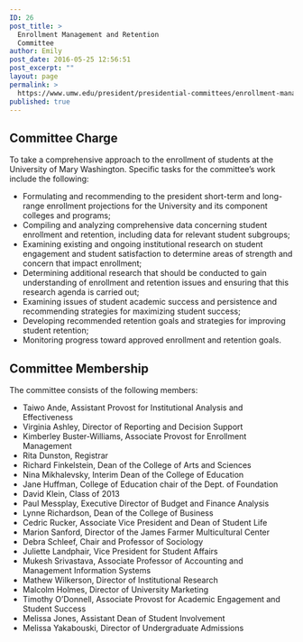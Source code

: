 ```yaml
---
ID: 26
post_title: >
  Enrollment Management and Retention
  Committee
author: Emily
post_date: 2016-05-25 12:56:51
post_excerpt: ""
layout: page
permalink: >
  https://www.umw.edu/president/presidential-committees/enrollment-management/
published: true
---
```

<h2>Committee Charge</h2>
To take a comprehensive approach to the enrollment of students at the University of Mary Washington. Specific tasks for the committee’s work include the following:
<ul>
 	<li>Formulating and recommending to the president short-term and long-range enrollment projections for the University and its component colleges and programs;</li>
 	<li>Compiling and analyzing comprehensive data concerning student enrollment and retention, including data for relevant student subgroups;</li>
 	<li>Examining existing and ongoing institutional research on student engagement and student satisfaction to determine areas of strength and concern that impact enrollment;</li>
 	<li>Determining additional research that should be conducted to gain understanding of enrollment and retention issues and ensuring that this research agenda is carried out;</li>
 	<li>Examining issues of student academic success and persistence and recommending strategies for maximizing student success;</li>
 	<li>Developing recommended retention goals and strategies for improving student retention;</li>
 	<li>Monitoring progress toward approved enrollment and retention goals.</li>
</ul>
<h2>Committee Membership</h2>
The committee consists of the following members:
<ul>
 	<li>Taiwo Ande, Assistant Provost for Institutional Analysis and Effectiveness</li>
 	<li>Virginia Ashley, Director of Reporting and Decision Support</li>
 	<li>Kimberley Buster-Williams, Associate Provost for Enrollment Management</li>
 	<li>Rita Dunston, Registrar</li>
 	<li>Richard Finkelstein, Dean of the College of Arts and Sciences</li>
 	<li>Nina Mikhalevsky, Interim Dean of the College of Education</li>
 	<li>Jane Huffman, College of Education chair of the Dept. of Foundation</li>
 	<li>David Klein, Class of 2013</li>
 	<li>Paul Messplay, Executive Director of Budget and Finance Analysis</li>
 	<li>Lynne Richardson, Dean of the College of Business</li>
 	<li>Cedric Rucker, Associate Vice President and Dean of Student Life</li>
 	<li>Marion Sanford, Director of the James Farmer Multicultural Center</li>
 	<li>Debra Schleef, Chair and Professor of Sociology</li>
 	<li>Juliette Landphair, Vice President for Student Affairs</li>
 	<li>Mukesh Srivastava, Associate Professor of Accounting and Management Information Systems</li>
 	<li>Mathew Wilkerson, Director of Institutional Research</li>
 	<li>Malcolm Holmes, Director of University Marketing</li>
 	<li>Timothy O’Donnell, Associate Provost for Academic Engagement and Student Success</li>
 	<li>Melissa Jones, Assistant Dean of Student Involvement</li>
 	<li>Melissa Yakabouski, Director of Undergraduate Admissions</li>
</ul>